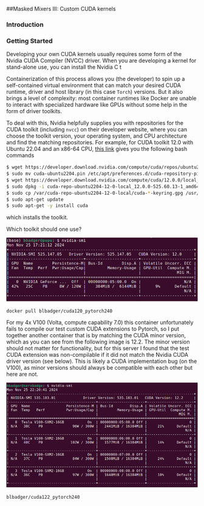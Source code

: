 ##Masked Mixers III: Custom CUDA kernels

### Introduction



### Getting Started

Developing your own CUDA kernels usually requires some form of the Nvidia CUDA Compiler (NVCC) driver. When you are developing a kernel for stand-alone use, you can install the Nvidia C t


Containerization of this process allows you (the developer) to spin up a self-contained virtual environment that can match your desired CUDA runtime, driver and host library (in this case `Torch`) versions. But it also brings a level of complexity: most container runtimes like Docker are unable to interact with specialized hardware like GPUs without some help in the form of driver toolkits. 

To deal with this, Nvidia helpfully supplies you with repositories for the CUDA toolkit (including `nvcc`) on their developer website, where you can choose the toolkit version, your operating system, and CPU architecture and find the matching repositories. For example, for CUDA toolkit 12.0 with Ubuntu 22.04 and an x86-64 CPU, [this link](https://developer.nvidia.com/cuda-12-0-0-download-archive?target_os=Linux&target_arch=x86_64&Distribution=Ubuntu&target_version=22.04) gives you the following bash commands

```sh
$ wget https://developer.download.nvidia.com/compute/cuda/repos/ubuntu2204/x86_64/cuda-ubuntu2204.pin
$ sudo mv cuda-ubuntu2204.pin /etc/apt/preferences.d/cuda-repository-pin-600
$ wget https://developer.download.nvidia.com/compute/cuda/12.0.0/local_installers/cuda-repo-ubuntu2204-12-0-local_12.0.0-525.60.13-1_amd64.deb
$ sudo dpkg -i cuda-repo-ubuntu2204-12-0-local_12.0.0-525.60.13-1_amd64.deb
$ sudo cp /var/cuda-repo-ubuntu2204-12-0-local/cuda-*-keyring.gpg /usr/share/keyrings/
$ sudo apt-get update
$ sudo apt-get -y install cuda
```

which installs the toolkit. 

Which toolkit should one use?

![autoencoder architecture](/deep-learning/pc_nvidiasmi.png)

```
docker pull blbadger/cuda120_pytorch240
```

For my 4x V100 (Volta, compute capability 7.0) this container unfortunately fails to compile our test custom CUDA extensions to Pytorch, so I put together another container that is by matching the CUDA minor version, which as you can see from the following image is 12.2. The minor version should not matter for functionality, but for this server I found that the test CUDA extension was non-compilable if it did not match the Nvidia CUDA driver version (see below). This is likely a CUDA implementation bug (on the V100), as minor versions should always be compatible with each other but here are not.

![autoencoder architecture](/deep-learning/server_nvidiasmi.png)

```
blbadger/cuda122_pytorch240
```

